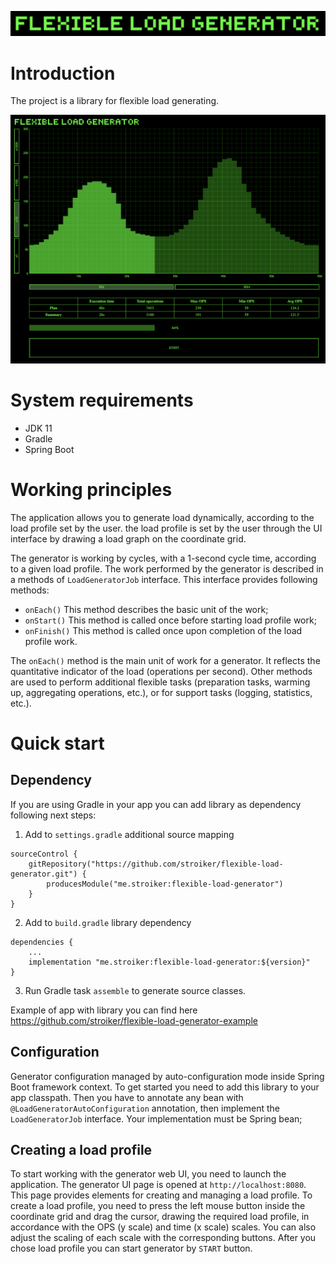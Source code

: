 ![img.png](readme_logo.png)
# Introduction

The project is a library for flexible load generating.

![img.png](readme_overview.png)

# System requirements

- JDK 11
- Gradle
- Spring Boot

# Working principles

The application allows you to generate load dynamically, according to the load profile set by the user. the load profile is set by the user through the UI interface by drawing a load graph on the coordinate grid.

The generator is working by cycles, with a 1-second cycle time, according to a given load profile. The work performed by the generator is described in a methods of `LoadGeneratorJob` interface. This interface provides following methods:
- `onEach()` This method describes the basic unit of the work;
- `onStart()` This method is called once before starting load profile work;
- `onFinish()` This method is called once upon completion of the load profile work. 
  
The `onEach()` method is the main unit of work for a generator. It reflects the quantitative indicator of the load (operations per second). Other methods are used to perform additional flexible tasks (preparation tasks, warming up, aggregating operations, etc.), or for support tasks (logging, statistics, etc.).

# Quick start

## Dependency

If you are using Gradle in your app you can add library as dependency following next steps:
1) Add to `settings.gradle` additional source mapping
```
sourceControl {
    gitRepository("https://github.com/stroiker/flexible-load-generator.git") {
        producesModule("me.stroiker:flexible-load-generator")
    }
}
```
2) Add to `build.gradle` library dependency
```
dependencies {
    ...
    implementation "me.stroiker:flexible-load-generator:${version}"
}
```
3) Run Gradle task `assemble` to generate source classes.

Example of app with library you can find here https://github.com/stroiker/flexible-load-generator-example

## Configuration

Generator configuration managed by auto-configuration mode inside Spring Boot framework context. To get started you need to add this library to your app classpath.
Then you have to annotate any bean with `@LoadGeneratorAutoConfiguration` annotation, then implement the `LoadGeneratorJob` interface. Your implementation must be Spring bean;

## Creating a load profile

To start working with the generator web UI, you need to launch the application. The generator UI page is opened at `http://localhost:8080`.
This page provides elements for creating and managing a load profile.
To create a load profile, you need to press the left mouse button inside the coordinate grid and drag the cursor, drawing the required load profile, 
in accordance with the OPS (y scale) and time (x scale) scales. You can also adjust the scaling of each scale with the corresponding buttons.
After you chose load profile you can start generator by `START` button.

